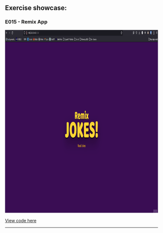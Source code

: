 ## Exercise showcase:

### E015 - Remix App

<img src='../images/E14.gif' height="600" />

[View code here](./app/)

---